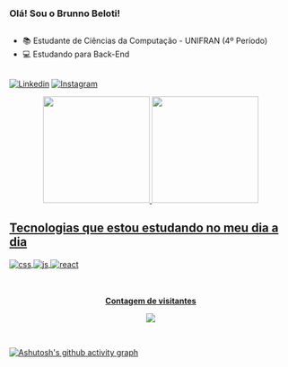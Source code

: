 ### Olá! Sou o Brunno Beloti!
##
- 📚 Estudante de Ciências da Computação - UNIFRAN (4º Período)
- 💻 Estudando para Back-End
##

[![ Linkedin ](https://img.shields.io/badge/LinkedIn-0077B5?style=for-the-badge&logo=linkedin&logoColor=white)](https://www.linkedin.com/in/brunno-beloti-433425232/)
[![ Instagram ](https://img.shields.io/badge/Instagram-E4405F?style=for-the-badge&logo=instagram&logoColor=white)](https://instagram.com/sujeitoprogramador)

  
<div align="center">
  <a href="https://github.com/brunnobeloti">
  <img height="190em" src="https://github-readme-stats.vercel.app/api?username=brunnobeloti&show_icons=true&theme=radical&include_all_commits=true&count_private=true"/>
  <img height="190em" src="https://github-readme-stats.vercel.app/api/top-langs/?username=brunnobeloti&layout=compact&langs_count=7&theme=radical"/>
</div>

##  Tecnologias que estou estudando no meu dia a dia

<div style="display: inline_block">
  <img align="center" alt="css" src="https://img.shields.io/badge/Python-14354C?style=for-the-badge&logo=python&logoColor=white" />  
  <img align="center" alt="js" src="https://img.shields.io/badge/Java-ED8B00?style=for-the-badge&logo=java&logoColor=white" />
  <img align="center" alt="react" src="https://img.shields.io/badge/MySQL-00000F?style=for-the-badge&logo=mysql&logoColor=white" />
</div><br/>

 

<div align="center">
<br><p align="center"><b>Contagem de visitantes</b></p>  
<p align="center"><img align="center" src="https://profile-counter.glitch.me/{brunnobeloti}/count.svg" /></p>
<br>
</div>
  
[![Ashutosh's github activity graph](https://github-readme-activity-graph.cyclic.app/graph?username=brunnobeloti&bg_color=0d1117&color=ffffff&line=4f4f4f&point=ffffff&area=true&hide_border=true)](https://github.com/ashutosh00710/github-readme-activity-graph)
